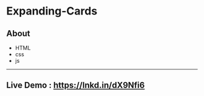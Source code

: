 # Expanding-Cards



About
---
- HTML 
- css 
- js


--- 

## Live Demo : <https://lnkd.in/dX9Nfi6>

